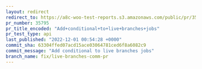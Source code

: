 ```yaml
---
layout: redirect
redirect_to: https://a8c-woo-test-reports.s3.amazonaws.com/public/pr/35795/api/index.html
pr_number: 35795
pr_title_encoded: "Add+conditional+to+live+branches+jobs"
pr_test_type: api
last_published: "2022-12-01 00:54:28 +0000"
commit_sha: 63304ffed07acd15ace03064781ced6f8a6082c9
commit_message: "Add conditional to live branches jobs"
branch_name: fix/live-branches-comm-pr
---
```


